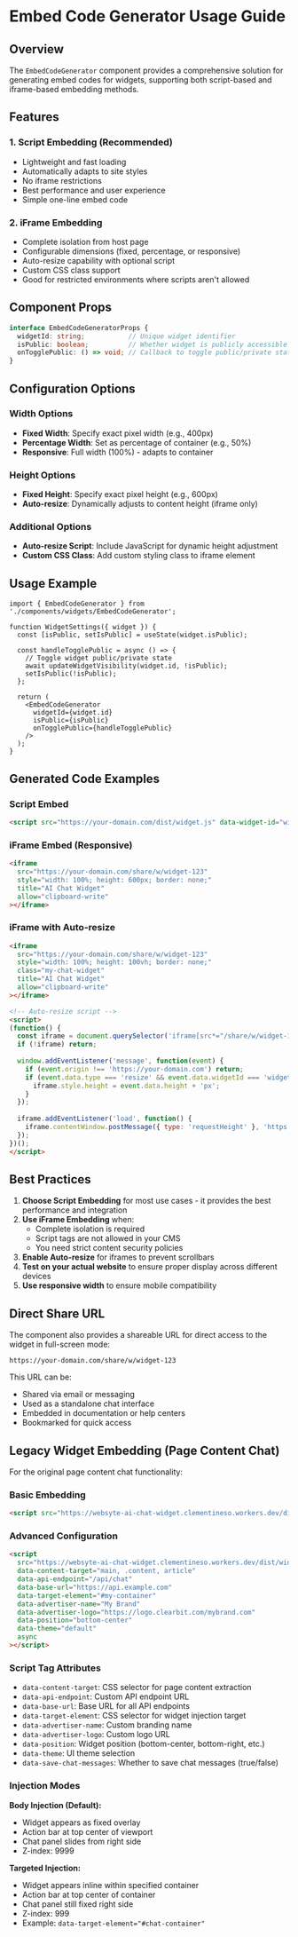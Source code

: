 # Embed Code Generator Usage Guide

## Overview
The `EmbedCodeGenerator` component provides a comprehensive solution for generating embed codes for widgets, supporting both script-based and iframe-based embedding methods.

## Features

### 1. **Script Embedding (Recommended)**
- Lightweight and fast loading
- Automatically adapts to site styles
- No iframe restrictions
- Best performance and user experience
- Simple one-line embed code

### 2. **iFrame Embedding**
- Complete isolation from host page
- Configurable dimensions (fixed, percentage, or responsive)
- Auto-resize capability with optional script
- Custom CSS class support
- Good for restricted environments where scripts aren't allowed

## Component Props
```typescript
interface EmbedCodeGeneratorProps {
  widgetId: string;           // Unique widget identifier
  isPublic: boolean;          // Whether widget is publicly accessible
  onTogglePublic: () => void; // Callback to toggle public/private state
}
```

## Configuration Options

### Width Options
- **Fixed Width**: Specify exact pixel width (e.g., 400px)
- **Percentage Width**: Set as percentage of container (e.g., 50%)
- **Responsive**: Full width (100%) - adapts to container

### Height Options
- **Fixed Height**: Specify exact pixel height (e.g., 600px)
- **Auto-resize**: Dynamically adjusts to content height (iframe only)

### Additional Options
- **Auto-resize Script**: Include JavaScript for dynamic height adjustment
- **Custom CSS Class**: Add custom styling class to iframe element

## Usage Example

```tsx
import { EmbedCodeGenerator } from './components/widgets/EmbedCodeGenerator';

function WidgetSettings({ widget }) {
  const [isPublic, setIsPublic] = useState(widget.isPublic);

  const handleTogglePublic = async () => {
    // Toggle widget public/private state
    await updateWidgetVisibility(widget.id, !isPublic);
    setIsPublic(!isPublic);
  };

  return (
    <EmbedCodeGenerator
      widgetId={widget.id}
      isPublic={isPublic}
      onTogglePublic={handleTogglePublic}
    />
  );
}
```

## Generated Code Examples

### Script Embed
```html
<script src="https://your-domain.com/dist/widget.js" data-widget-id="widget-123" async></script>
```

### iFrame Embed (Responsive)
```html
<iframe
  src="https://your-domain.com/share/w/widget-123"
  style="width: 100%; height: 600px; border: none;"
  title="AI Chat Widget"
  allow="clipboard-write"
></iframe>
```

### iFrame with Auto-resize
```html
<iframe
  src="https://your-domain.com/share/w/widget-123"
  style="width: 100%; height: 100vh; border: none;"
  class="my-chat-widget"
  title="AI Chat Widget"
  allow="clipboard-write"
></iframe>

<!-- Auto-resize script -->
<script>
(function() {
  const iframe = document.querySelector('iframe[src*="/share/w/widget-123"]');
  if (!iframe) return;
  
  window.addEventListener('message', function(event) {
    if (event.origin !== 'https://your-domain.com') return;
    if (event.data.type === 'resize' && event.data.widgetId === 'widget-123') {
      iframe.style.height = event.data.height + 'px';
    }
  });
  
  iframe.addEventListener('load', function() {
    iframe.contentWindow.postMessage({ type: 'requestHeight' }, 'https://your-domain.com');
  });
})();
</script>
```

## Best Practices

1. **Choose Script Embedding** for most use cases - it provides the best performance and integration
2. **Use iFrame Embedding** when:
   - Complete isolation is required
   - Script tags are not allowed in your CMS
   - You need strict content security policies
3. **Enable Auto-resize** for iframes to prevent scrollbars
4. **Test on your actual website** to ensure proper display across different devices
5. **Use responsive width** to ensure mobile compatibility

## Direct Share URL
The component also provides a shareable URL for direct access to the widget in full-screen mode:
```
https://your-domain.com/share/w/widget-123
```

This URL can be:
- Shared via email or messaging
- Used as a standalone chat interface
- Embedded in documentation or help centers
- Bookmarked for quick access

## Legacy Widget Embedding (Page Content Chat)

For the original page content chat functionality:

### Basic Embedding
```html
<script src="https://websyte-ai-chat-widget.clementineso.workers.dev/dist/widget.js" async></script>
```

### Advanced Configuration
```html
<script 
  src="https://websyte-ai-chat-widget.clementineso.workers.dev/dist/widget.js" 
  data-content-target="main, .content, article"
  data-api-endpoint="/api/chat"
  data-base-url="https://api.example.com"
  data-target-element="#my-container"
  data-advertiser-name="My Brand"
  data-advertiser-logo="https://logo.clearbit.com/mybrand.com"
  data-position="bottom-center"
  data-theme="default"
  async
></script>
```

### Script Tag Attributes
- `data-content-target`: CSS selector for page content extraction
- `data-api-endpoint`: Custom API endpoint URL
- `data-base-url`: Base URL for all API endpoints
- `data-target-element`: CSS selector for widget injection target
- `data-advertiser-name`: Custom branding name
- `data-advertiser-logo`: Custom logo URL
- `data-position`: Widget position (bottom-center, bottom-right, etc.)
- `data-theme`: UI theme selection
- `data-save-chat-messages`: Whether to save chat messages (true/false)

### Injection Modes

**Body Injection (Default):**
- Widget appears as fixed overlay
- Action bar at top center of viewport
- Chat panel slides from right side
- Z-index: 9999

**Targeted Injection:**
- Widget appears inline within specified container
- Action bar at top center of container
- Chat panel still fixed right side
- Z-index: 999
- Example: `data-target-element="#chat-container"`